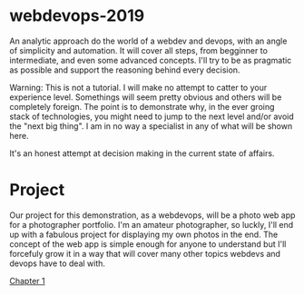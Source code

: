 # webdevops-2019
An analytic approach do the world of a webdev and devops, with an angle of simplicity and automation.
It will cover all steps, from begginner to intermediate, and even some advanced concepts. I'll try to be as pragmatic as possible and support the reasoning behind every decision.

Warning: This is not a tutorial. I will make no attempt to catter to your experience level. Somethings will seem pretty obvious and others will be completely foreign. The point is to demonstrate why, in the ever groing stack of technologies, you might need to jump to the next level and/or avoid the "next big thing". I am in no way a specialist in any of what will be shown here.

It's an honest attempt at decision making in the current state of affairs.

# Project
Our project for this demonstration, as a webdevops, will be a photo web app for a photographer portfolio. I'm an amateur photographer, so luckly, I'll end up with a fabulous project for displaying my own photos in the end. The concept of the web app is simple enough for anyone to understand but I'll forcefuly grow it in a way that will cover many other topics webdevs and devops have to deal with.

[Chapter 1](articles/chapter1.md)
